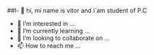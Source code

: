 ##l- 👋 hi, mi name is vitor and i´am student of P.C
- 👀 I’m interested in ...
- 🌱 I’m currently learning ...
- 💞️ I’m looking to collaborate on ...
- 📫 How to reach me ...

<!---
vitorludwig/vitorludwig is a ✨ special ✨ repository because its `README.md` (this file) appears on your GitHub profile.
You can click the Preview link to take a look at your changes.
--->
